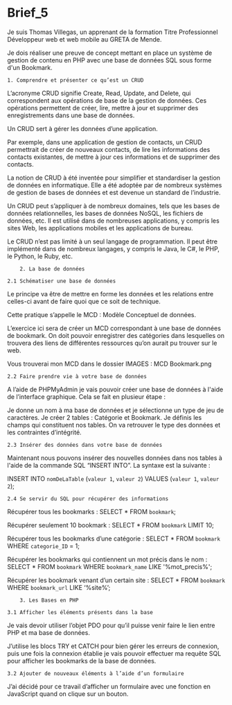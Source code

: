 # Brief_5
 
Je suis Thomas Villegas, un apprenant de la formation Titre Professionnel Développeur web et web mobile au GRETA de Mende.

Je dois réaliser une preuve de concept mettant en place un système de gestion de contenu en PHP avec une base de données SQL sous forme d'un Bookmark.


    1. Comprendre et présenter ce qu’est un CRUD

L’acronyme CRUD signifie Create, Read, Update, and Delete, qui correspondent aux opérations de base de la gestion de données. Ces opérations permettent de créer, lire, mettre à jour et supprimer des enregistrements dans une base de données.

Un CRUD sert à gérer les données d’une application.

Par exemple, dans une application de gestion de contacts, un CRUD permettrait de créer de nouveaux contacts, de lire les informations des contacts existantes, de mettre à jour ces informations et de supprimer des contacts.

La notion de CRUD à été inventée pour simplifier et standardiser la gestion de données en informatique. Elle a été adoptée par de nombreux systèmes de gestion de bases de données et est devenue un standard de l’industrie.

Un CRUD peut s’appliquer à de nombreux domaines, tels que les bases de données relationnelles, les bases de données NoSQL, les fichiers de données, etc.
Il est utilisé dans de nombreuses applications, y compris les sites Web, les applications mobiles et les applications de bureau.

Le CRUD n’est pas limité à un seul langage de programmation. Il peut être implémenté dans de nombreux langages, y compris le Java, le C#, le PHP, le Python, le Ruby, etc.


        2. La base de données

	2.1 Schématiser une base de données

Le principe va être de mettre en forme les données et les relations entre celles-ci avant de faire quoi que ce soit de technique.

Cette pratique s’appelle le MCD : Modèle Conceptuel de données.

L’exercice ici sera de créer un MCD correspondant à une base de données de bookmark.
On doit pouvoir enregistrer des catégories dans lesquelles on trouvera des liens de différentes ressources qu’on aurait pu trouver sur le web.

Vous trouverai mon MCD dans le dossier IMAGES : MCD Bookmark.png

    2.2 Faire prendre vie à votre base de données

A l’aide de PHPMyAdmin je vais pouvoir créer une base de données à l'aide de l’interface graphique. Cela se fait en plusieur étape : 

Je donne un nom à ma base de données et je sélectionne un type de jeu de caractères.
Je créer 2 tables : Catégorie et Bookmark.
Je définis les champs qui constituent nos tables. On va retrouver le type des données et les contraintes d’intégrité.

	2.3 Insérer des données dans votre base de données

Maintenant nous pouvons insérer des nouvelles données dans nos tables à l'aide de la commande SQL “INSERT INTO”. La syntaxe est la suivante : 

INSERT INTO `nomDeLaTable` (`valeur 1`, `valeur 2`) VALUES (`valeur 1`, `valeur 2`);

    2.4 Se servir du SQL pour récupérer des informations

Récupérer tous les bookmarks : 
SELECT * FROM `bookmark`;

Récupérer seulement 10 bookmark : 
SELECT * FROM `bookmark` LIMIT 10;

Récupérer tous les bookmarks d’une catégorie : 
SELECT * FROM `bookmark` WHERE `categorie_ID` = 1;

Récupérer les bookmarks qui contiennent un mot précis dans le nom : 
SELECT * FROM `bookmark` WHERE `bookmark_name` LIKE '%mot_precis%';

Récupérer les bookmark venant d’un certain site : 
SELECT * FROM `bookmark` WHERE `bookmark_url` LIKE ‘%site%’;


        3. Les Bases en PHP

	3.1 Afficher les éléments présents dans la base

Je vais devoir utiliser l’objet PDO pour qu’il puisse venir faire le lien entre PHP et ma base de données.

J’utilise les blocs TRY et CATCH pour bien gérer les erreurs de connexion, puis une fois la connexion établie je vais pouvoir effectuer ma requête SQL pour afficher les bookmarks de la base de données.

    3.2 Ajouter de nouveaux éléments à l’aide d’un formulaire

J’ai décidé pour ce travail d’afficher un formulaire avec une fonction en JavaScript quand on clique sur un bouton.

